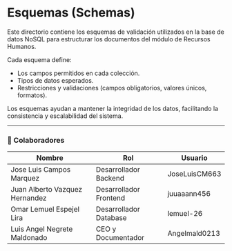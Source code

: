 # Esquemas (Schemas)

Este directorio contiene los esquemas de validación utilizados en la base de datos NoSQL para estructurar los documentos del módulo de Recursos Humanos.

Cada esquema define:
- Los campos permitidos en cada colección.
- Tipos de datos esperados.
- Restricciones y validaciones (campos obligatorios, valores únicos, formatos).

Los esquemas ayudan a mantener la integridad de los datos, facilitando la consistencia y escalabilidad del sistema.

---

### 👥 Colaboradores

| Nombre                        | Rol                          | Usuario               |  
|-------------------------------|------------------------------|-----------------------|  
| Jose Luis Campos Marquez      | Desarrollador Backend        | JoseLuisCM663         |  
| Juan Alberto Vazquez Hernandez | Desarrollador Frontend       | juuaaann456           |  
| Omar Lemuel Espejel Lira       | Desarrollador Database       | lemuel-26             |  
| Luis Angel Negrete Maldonado   | CEO y Documentador           | Angelmald0213         |  
